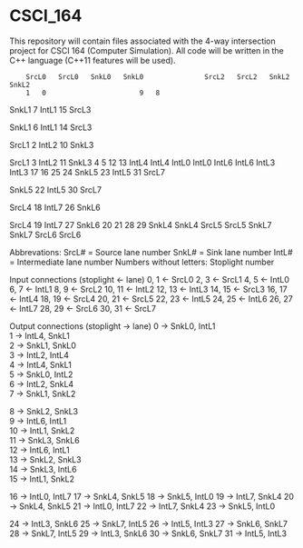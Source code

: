# CSCI_164

This repository will contain files associated with the 4-way intersection project for CSCI 164 (Computer Simulation).
All code will be written in the C++ language (C++11 features will be used).

		SrcL0	SrcL0	SnkL0	SnkL0				SrcL2	SrcL2	SnkL2	SnkL2
		1 	0						9	8
SnkL1						7	IntL1						15	SrcL3

SnkL1						6	IntL1						14	SrcL3

SrcL1	2						IntL2	10						SnkL3

SrcL1	3						IntL2 	11						SnkL3
				4	5						12	13
		IntL4	IntL4	IntL0	IntL0				IntL6	IntL6	IntL3	IntL3
		17 	16						25	24
SnkL5						23 	IntL5	 					31	SrcL7

SnkL5						22 	IntL5	 					30	SrcL7

SrcL4	18						IntL7	26						SnkL6
						
SrcL4	19						IntL7	27						SnkL6
				20	21						28	29
		SnkL4	SnkL4	SrcL5	SrcL5				SnkL7	SnkL7	SrcL6	SrcL6

Abbrevations:
SrcL# = Source lane number
SnkL# = Sink lane number
IntL# = Intermediate lane number
Numbers without letters: Stoplight number

Input connections (stoplight <- lane)
0, 1 <- SrcL0
2, 3 <- SrcL1
4, 5 <- IntL0
6, 7 <- IntL1
8, 9 <- SrcL2
10, 11 <- IntL2
12, 13 <- IntL3
14, 15 <- SrcL3
16, 17 <- IntL4
18, 19 <- SrcL4
20, 21 <- SrcL5
22, 23 <- IntL5
24, 25 <- IntL6
26, 27 <- IntL7
28, 29 <- SrcL6
30, 31 <- SrcL7

Output connections (stoplight -> lane)
0 -> SnkL0, IntL1		
1 -> IntL4, SnkL1		
2 -> SnkL1, SnkL0		
3 -> IntL2, IntL4		
4 -> IntL4, SnkL1		
5 -> SnkL0, IntL2		
6 -> IntL2, SnkL4		
7 -> SnkL1, SnkL2	
				
8 -> SnkL2, SnkL3		
9 -> IntL6, IntL1		
10 -> IntL1, SnkL2		
11 -> SnkL3, SnkL6		
12 -> IntL6, IntL1		
13 -> SnkL2, SnkL3		
14 -> SnkL3, IntL6		
15 -> IntL1, SnkL2		

16 -> IntL0, IntL7
17 -> SnkL4, SnkL5
18 -> SnkL5, IntL0
19 -> IntL7, SnkL4
20 -> SnkL4, SnkL5
21 -> IntL0, IntL7
22 -> IntL7, SnkL4
23 -> SnkL5, IntL0

24 -> IntL3, SnkL6
25 -> SnkL7, IntL5
26 -> IntL5, IntL3
27 -> SnkL6, SnkL7
28 -> SnkL7, IntL5
29 -> IntL3, SnkL6
30 -> SnkL6, SnkL7
31 -> IntL5, IntL3
